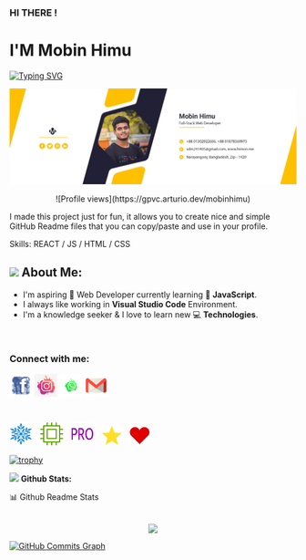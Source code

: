 ### HI THERE !

<h1>I'M Mobin Himu</h1>

[![Typing SVG](https://readme-typing-svg.herokuapp.com?font=Poppins&size=22&color=071A22&vCenter=true&width=250&height=35&lines=Software+Engineer;UI+%26+UX+Designer;MERN+Stack+Developer)](https://www.facebook.com/sdmmobin)




![Full-Stack Developer](https://github.com/mobinhimu/mobinhimu/blob/main/MOBIN2.jpg?raw=true)
<p align="center">![Profile views](https://gpvc.arturio.dev/mobinhimu)  </p>

I made this project just for fun, it allows you to create nice and simple GitHub Readme files that you can copy/paste and use in your profile.

Skills: REACT / JS / HTML / CSS

## <img src="https://media.giphy.com/media/WUlplcMpOCEmTGBtBW/giphy.gif" width="40"> **About Me:**

- I'm aspiring 🔭️ Web Developer currently learning 🌱 **JavaScript**.
- I always like working in **Visual Studio Code** Environment.
- I'm a knowledge seeker & I love to learn new 💻 **Technologies**.


</br>


### Connect with me:

<p align="left">
<a href="https://www.facebook.com/sdmmobin" target="_blank"><img align="center" src="./Social/Facebook.png" alt="Mobin Himu" height="40" width="40" /></a>
<a href="https://www.instagram.com/mobin606272" target="_blank"><img align="center" src="./Social/Instagram.png" alt="Mobin Himu" height="40" width="40" /></a>
<a href="https://wa.link/9oqilh" target="_blank"><img align="center" src="./Social/Whatsapp.png" alt="Mobin Himu" height="40" width="40" /></a>
<a href="mailto: sdmmobin241405@gmail.com" target="blank"><img align="center" src="./Social/gmail.png" alt="https://jahidulislamzim.com/" height="40" width="40" /></a>
</p

<br />

<br />


<a href='https://archiveprogram.github.com/'><img src='https://raw.githubusercontent.com/acervenky/animated-github-badges/master/assets/acbadge.gif' width='40' height='40'></a> <a href='https://docs.github.com/en/developers'><img src='https://raw.githubusercontent.com/acervenky/animated-github-badges/master/assets/devbadge.gif' width='40' height='40'></a> <a href='https://github.com/pricing'><img src='https://raw.githubusercontent.com/acervenky/animated-github-badges/master/assets/pro.gif' width='40' height='40'></a> <a href='https://stars.github.com/'><img src='https://raw.githubusercontent.com/acervenky/animated-github-badges/master/assets/starbadge.gif' width='35' height='35'></a> <a href='https://docs.github.com/en/github/supporting-the-open-source-community-with-github-sponsors'><img src='https://raw.githubusercontent.com/acervenky/animated-github-badges/master/assets/sponsorbadge.gif' width='35' height='35'></a> 

[![trophy](https://github-profile-trophy.vercel.app/?username=mobinhimu)](https://github.com/ryo-ma/github-profile-trophy)

<img src="https://media.giphy.com/media/ZCN6F3FAkwsyOGU2RS/giphy.gif" width="40"> **Github Stats:**

  <summary>📊 Github Readme Stats</summary>
 </br>
<p align="center">
   <img align="center" src="https://github-readme-streak-stats.herokuapp.com/?user=mobinhimu&theme=radical&hide_border=true"/>
</p>


  <a href="http://www.github.com/mobinhimu"><img src="https://github-readme-activity-graph.cyclic.app/graph?username=mobinhimu&bg_color=000000&color=ffffff&line=ffffff&point=ff0000&area=true&hide_border=true)](https://github.com/ashutosh00710/github-readme-activity-graph" alt="GitHub Commits Graph" /></a>

